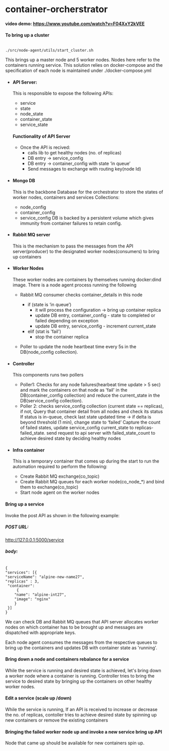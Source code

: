 # container-orcherstrator
#### video demo: https://www.youtube.com/watch?v=F04XxY2kVEE
#### To bring up a cluster 
<code>
./src/node-agent/utils/start_cluster.sh
</code>

This brings up a master node and 5 worker nodes. 
Nodes here refer to the containers running service. This solution relies on docker-compose
and the specification of each node is maintained under ./docker-compose.yml

  * #### API Server: 
    This is responsible to expose the following APIs:
      * service
      * state
      * node_state
      * container_state
      * service_state
      #### Functionality of API Server  
      * Once the API is recived: 
        * calls lib to get healthy nodes (no. of replicas)
        * DB entry -> service_config
        * DB entry -> container_config with state ‘in queue’
        * Send messages to exchange with routing key(node Id)
  * #### Mongo DB
    This is the backbone Database for the orchestrator to store the states of 
    worker nodes, containers and services
    Collections:
    * node_config
    * container_config
    * service_config
  DB is backed by a persistent volume which gives immunity from container failures to retain config.
      
    
  * #### Rabbit MQ server
    This is the mechanism to pass the messages from the API server(producer) to
    the designated worker nodes(consumers) to bring up containers
    
  * #### Worker Nodes
    These worker nodes are containers by themselves running docker:dind image.
    There is a node agent process running the following
    * Rabbit MQ consumer
      checks container_details in this node 
        * if (state is ‘in queue’)
          * it will process the configuration -> bring up container replica
          * update DB entry, container_config - state to completed or failed depending on exception
          * update DB entry, service_config - increment current_state
        * elif (stat is 'fail')
          * stop the container replica
      
    * Poller to update the node heartbeat time every 5s in the DB(node_config collection).
  
  * #### Controller
    This components runs two pollers
    * Poller1: Checks for any node failures(hearbeat time update > 5 sec) and 
      mark the containers on that node as 'fail' in the DB(container_config collection)
      and reduce the current_state in the DB(service_config collection).
    * Poller 2: checks service_config collection (current state == replicas), if not, 
      Query that container detail from all nodes and check its status
      If status is in-queue, check last state updated time -> if delta is beyond threshold (1 min), change state to ‘failed’
      Capture the count of failed states, update service_config current_state to replicas- failed_state.
      send request to api server with failed_state_count to achieve desired state by deciding healthy nodes  
  * #### Infra container
    This is a temporary container that comes up during the start to 
    run the automation required to perform the following:
    * Create Rabbit MQ exchange(co_topic)
    * Create Rabbit MQ queues for each worker node(co_node_*) and bind them to exchange(co_topic)
    * Start node agent on the worker nodes
  




#### Bring up a service

Invoke the post API as shown in the following example:
##### POST URL: 
http://127.0.0.1:5000/service

##### body:
<code>
{
"services": [{
"serviceName": "alpine-new-name27",
"replicas" : 3,
 "container": 
     {
    "name": "alpine-int27",
    "image": "nginx"
    }
 }]
}
</code>

We can check DB and Rabbit MQ queues that API server allocates worker nodes on which 
container has to be brought up and messages are dispatched with appropriate keys.

Each node agent consumes the messages from the respective queues to bring up the containers 
and updates DB with container state as 'running'.


#### Bring down a node and containers rebalance for a service

While the service is running and desired state is achieved, let's bring down a worker node
where a container is running. Controller tries to bring the service to desired state by 
bringing up the containers on other healthy worker nodes.

#### Edit a service (scale up /down)

While the service is running, If an API is received to increase or decrease the no. of
replicas, contoller tries to achieve desired state by spinning up new containers or 
remove the existing containers


#### Bringing the failed worker node up and invoke a new service bring up API
Node that came up should be available for new containers spin up.


  






